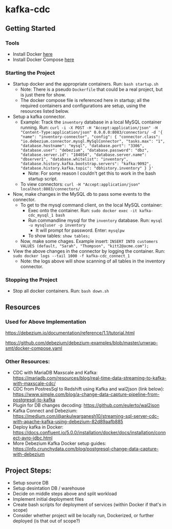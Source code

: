 # kafka-cdc

## Getting Started

### Tools
- Install Docker [here](https://docs.docker.com/engine/install/)
- Install Docker Compose [here](https://docs.docker.com/compose/install/)

### Starting the Project

- Startup docker and the appropriate containers. Run: `bash startup.sh`
    - Note: There is a pseudo `Dockerfile` that could be a real project, but is just there for show.
    - The docker compose file is referenced here in startup; all the required containers and configurations are setup, using the resources listed below.
- Setup a kafka connector. 
    - Example: Track the `inventory` database in a local MySQL container running. Run:
    `curl -i -X POST -H "Accept:application/json" -H "Content-Type:application/json" 0.0.0.0:8083/connectors/ -d '{ "name": "inventory-connector", "config": { "connector.class": "io.debezium.connector.mysql.MySqlConnector", "tasks.max": "1", "database.hostname": "mysql", "database.port": "3306", "database.user": "debezium", "database.password": "dbz", "database.server.id": "184054", "database.server.name": "dbserver1", "database.whitelist": "inventory", "database.history.kafka.bootstrap.servers": "kafka:9092", "database.history.kafka.topic": "dbhistory.inventory" } }'`
        - Note: For some reason I couldn't get this to work in the bash startup script.
    - To view connectors: `curl -H "Accept:application/json" localhost:8083/connectors/`
- Now, make changes in the MySQL db to pass some events to the connector.
    - To get to the mysql command client, on the local MySQL container:
        - Exec onto the container. Run: `sudo docker exec -it kafka-cdc_mysql_1 bash`
        - Run commandline mysql for the `inventory` database. Run: `mysql -u mysqluser -p inventory`
            - It will prompt for password. Enter: `mysqlpw`
        - To show tables: `show tables;`
    - Now, make some chages. Example insert: `INSERT INTO customers VALUES (default, "Sarah", "Thompson", "kitt2@acme.com");`
- View the above changes in the connector by logging the container. Run: `sudo docker logs --tail 1000 -f kafka-cdc_connect_1`
    - Note: the logs above will show scanning of all tables in the inventory connector.

### Stopping the Project

- Stop all docker containers. Run: `bash down.sh`

## Resources

### Used for Above Implementation

https://debezium.io/documentation/reference/1.1/tutorial.html


https://github.com/debezium/debezium-examples/blob/master/unwrap-smt/docker-compose.yaml

### Other Resources:

- CDC with MariaDB Maxscale and Kafka: https://mariadb.com/resources/blog/real-time-data-streaming-to-kafka-with-maxscale-cdc/
- CDC from PostresSql to Redshift using Kafka and wal2json (link below): https://www.simple.com/blog/a-change-data-capture-pipeline-from-postgresql-to-kafka
- Plugin for DB changes decoding: https://github.com/eulerto/wal2json
- Kafka Connect and Debezium: https://medium.com/@ankulwarganesh10/streaming-sql-server-cdc-with-apache-kafka-using-debezium-82d89aafb885
- Deploy kafka in Docker: https://docs.confluent.io/5.0.0/installation/docker/docs/installation/connect-avro-jdbc.html
- More Debezium Kafka Docker setup guides: https://info.crunchydata.com/blog/postgresql-change-data-capture-with-debezium

## Project Steps:
- Setup source DB
- Setup desintation DB / warehouse
- Decide on middle steps above and split workload
- Implement initial deployment files
- Create bash scripts for deployment of services (within Docker if that's in scope)
- Consider whether project will be locally run, Dockerized, or further deployed (is that out of scope?)